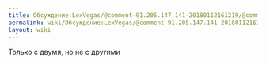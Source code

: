 ```yaml
---
title: Обсуждение:LexVegas/@comment-91.205.147.141-20180112161219/@comment-33956537-20180118073454
permalink: wiki/Обсуждение:LexVegas/@comment-91.205.147.141-20180112161219/@comment-33956537-20180118073454/
layout: wiki
---
```


Только с двумя, но не с другими
